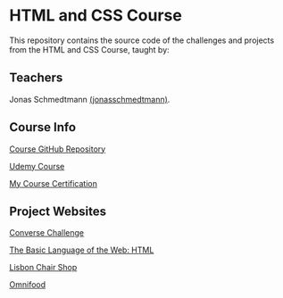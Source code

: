 # HTML and CSS Course

This repository contains the source code of the challenges and projects from the HTML and CSS Course, taught by:

## Teachers

Jonas Schmedtmann <a href="https://github.com/jonasschmedtmann">(jonasschmedtmann)</a>.

## Course Info

<a href="https://github.com/jonasschmedtmann/html-css-course">Course GitHub Repository</a>

<a href="https://www.udemy.com/course/design-and-develop-a-killer-website-with-html5-and-css3/">Udemy Course</a>

<a href="https://www.udemy.com/certificate/UC-9bb649ac-eaf4-4e97-b598-ff4619517e7d/">My Course Certification</a>

## Project Websites

<a href="https://ralvarezdev-challenge-converse.netlify.app/">Converse Challenge</a>

<a href="https://ralvarezdev-article.netlify.app/">The Basic Language of the Web: HTML</a>

<a href="https://ralvarezdev-web-design.netlify.app/">Lisbon Chair Shop</a>

<a href="https://ralvarezdev-omnifood.netlify.app/">Omnifood</a>